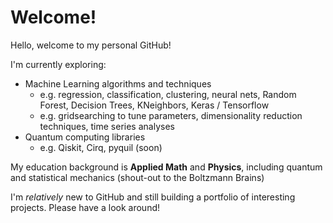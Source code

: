 <!--- - 👋 Hi, I’m @sfreagin
- 👀 I’m interested in ...
- 🌱 I’m currently learning ...
- 💞️ I’m looking to collaborate on ...
- 📫 How to reach me ...
--->
<!---
sfreagin/sfreagin is a ✨ special ✨ repository because its `README.md` (this file) appears on your GitHub profile.
You can click the Preview link to take a look at your changes.
--->
# Welcome!

Hello, welcome to my personal GitHub! 

I'm currently exploring:
- Machine Learning algorithms and techniques
  -   e.g. regression, classification, clustering, neural nets, Random Forest, Decision Trees, KNeighbors, Keras / Tensorflow
  -   e.g. gridsearching to tune parameters, dimensionality reduction techniques, time series analyses
- Quantum computing libraries
  - e.g. Qiskit, Cirq, pyquil (soon)

My education background is **Applied Math** and **Physics**, including quantum and statistical mechanics (shout-out to the Boltzmann Brains)

I'm *relatively* new to GitHub and still building a portfolio of interesting projects. Please have a look around!
